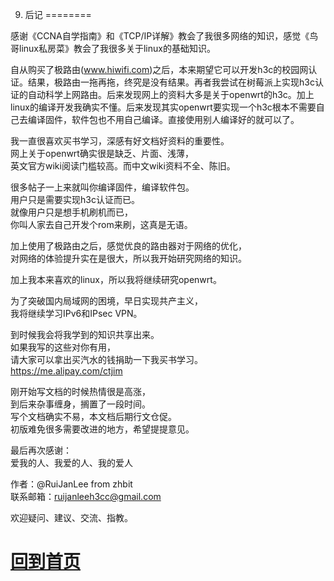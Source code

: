 9. 后记
========

感谢《CCNA自学指南》和《TCP/IP详解》教会了我很多网络的知识，感觉《鸟哥linux私房菜》教会了我很多关于linux的基础知识。

自从购买了极路由(www.hiwifi.com)之后，本来期望它可以开发h3c的校园网认证。结果，极路由一拖再拖，终究是没有结果。再者我尝试在树莓派上实现h3c认证的自动科学上网路由。后来发现网上的资料大多是关于openwrt的h3c。加上linux的编译开发我确实不懂。后来发现其实openwrt要实现一个h3c根本不需要自己去编译固件，软件包也不用自己编译。直接使用别人编译好的就可以了。

我一直很喜欢买书学习，深感有好文档好资料的重要性。  
网上关于openwrt确实很是缺乏、片面、浅薄，  
英文官方wiki阅读门槛较高。而中文wiki资料不全、陈旧。  

很多帖子一上来就叫你编译固件，编译软件包。  
用户只是需要实现h3c认证而已。   
就像用户只是想手机刷机而已，  
你叫人家去自己开发个rom来刷，这真是无语。   

加上使用了极路由之后，感觉优良的路由器对于网络的优化，  
对网络的体验提升实在是很大，所以我开始研究网络的知识。  

加上我本来喜欢的linux，所以我将继续研究openwrt。  

为了突破国内局域网的困境，早日实现共产主义，  
我将继续学习IPv6和IPsec VPN。  

到时候我会将我学到的知识共享出来。  
如果我写的这些对你有用，  
请大家可以拿出买汽水的钱捐助一下我买书学习。  
https://me.alipay.com/ctjim   

刚开始写文档的时候热情很是高涨，  
到后来杂事缠身，搁置了一段时间。  
写个文档确实不易，本文档后期行文仓促。  
初版难免很多需要改进的地方，希望提提意见。

最后再次感谢：  
爱我的人、我爱的人、我的爱人

作者：@RuiJanLee  from zhbit  
联系邮箱：ruijanleeh3cc@gmail.com  

欢迎疑问、建议、交流、指教。 
# [回到首页](https://github.com/ruijanlee/h3cc)